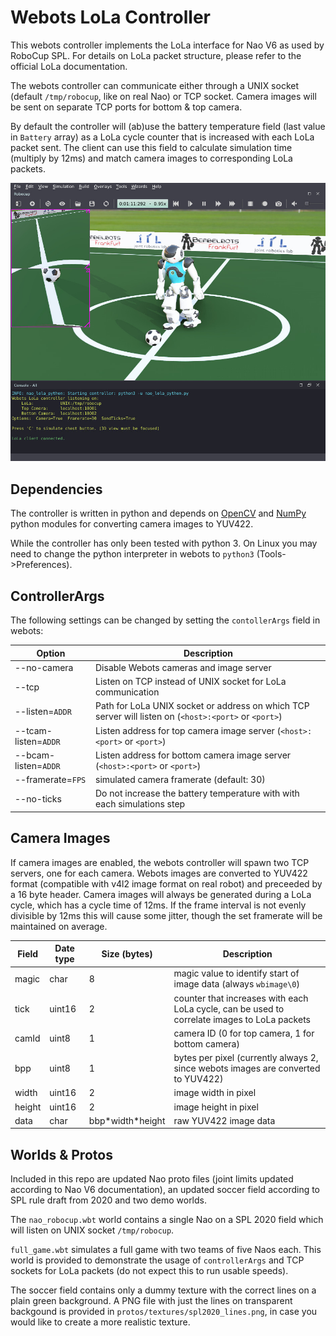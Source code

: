 # Webots LoLa Controller

This webots controller implements the LoLa interface for Nao V6 as used by RoboCup SPL. For details on LoLa packet structure, please refer to the official LoLa documentation.

The webots controller can communicate either through a UNIX socket (default `/tmp/robocup`, like on real Nao) or TCP socket. Camera images will be sent on separate TCP ports for bottom & top camera.

By default the controller will (ab)use the battery temperature field (last value in `Battery` array) as a LoLa cycle counter that is increased with each LoLa packet sent. The client can use this field to calculate simulation time (multiply by 12ms) and match camera images to corresponding LoLa packets.

![Webots Screenshot](screenshot.jpg)


## Dependencies

The controller is written in python and depends on [OpenCV](https://opencv.org/) and [NumPy](https://numpy.org/) python modules for converting camera images to YUV422.

While the controller has only been tested with python 3. On Linux you may need to change the python interpreter in webots to `python3` (Tools->Preferences).


## ControllerArgs

The following settings can be changed by setting the `contollerArgs` field in webots:

| Option | Description |
|--------|-------------|
| --no-camera | Disable Webots cameras and image server |
| --tcp | Listen on TCP instead of UNIX socket for LoLa communication |
| --listen=`ADDR` | Path for LoLa UNIX socket or address on which TCP server will listen on              (`<host>:<port>` or `<port>`) |
| --tcam-listen=`ADDR` | Listen address for top camera image server (`<host>:<port>` or `<port>`) |
| --bcam-listen=`ADDR` | Listen address for bottom camera image server (`<host>:<port>` or                   `<port>`) |
| --framerate=`FPS` | simulated camera framerate (default: 30) |
| --no-ticks | Do not increase the battery temperature with with each simulations step |



## Camera Images

If camera images are enabled, the webots controller will spawn two TCP servers, one for each camera. Webots images are converted to YUV422 format (compatible with v4l2 image format on real robot) and preceeded by a 16 byte header.
Camera images will always be generated during a LoLa cycle, which has a cycle time of 12ms. If the frame interval is not evenly divisible by 12ms this will cause some jitter, though the set framerate will be maintained on average.


| Field | Date type | Size (bytes) | Description |
|-------|-----------|--------------|-------------|
| magic | char      | 8 | magic value to identify start of image data (always `wbimage\0`) |
| tick  | uint16    | 2 | counter that increases with each LoLa cycle, can be used to correlate images to LoLa packets |
| camId | uint8     | 1 | camera ID (0 for top camera, 1 for bottom camera) |
| bpp   | uint8     | 1 | bytes per pixel (currently always 2, since webots images are converted to YUV422) |
| width | uint16    | 2 | image width in pixel |
| height | uint16   | 2 | image height in pixel |
| data  | char      | bbp\*width\*height | raw YUV422 image data |


## Worlds & Protos

Included in this repo are updated Nao proto files (joint limits updated according to Nao V6 documentation), an updated soccer field according to SPL rule draft from 2020 and two demo worlds.

The `nao_robocup.wbt` world contains a single Nao on a SPL 2020 field which will listen on UNIX socket `/tmp/robocup`.

`full_game.wbt` simulates a full game with two teams of five Naos each. This world is provided to demonstrate the usage of `controllerArgs` and TCP sockets for LoLa packets (do not expect this to run usable speeds).

The soccer field contains only a dummy texture with the correct lines on a plain green background. A PNG file with just the lines on transparent backgound is provided in `protos/textures/spl2020_lines.png`, in case you would like to create a more realistic texture.

